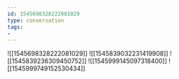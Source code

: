 ```yaml
---
id: 1545698328222081029
type: conversation
tags:
- 
---
```

![[1545698328222081029]]
![[1545839032231419908]]
![[1545839236309450752]]
![[1545999145097318400]]
![[1545999749152530434]]

